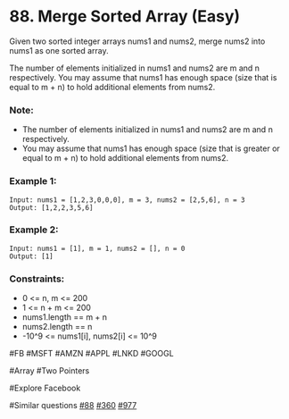 # 88. Merge Sorted Array (Easy)

Given two sorted integer arrays nums1 and nums2, merge nums2 into nums1 as one sorted array.

The number of elements initialized in nums1 and nums2 are m and n respectively. You may assume that nums1 has enough space (size that is equal to m + n) to hold additional elements from nums2.

### Note:

- The number of elements initialized in nums1 and nums2 are m and n respectively.
- You may assume that nums1 has enough space (size that is greater or equal to m + n) to hold additional elements from nums2.

### Example 1:

```
Input: nums1 = [1,2,3,0,0,0], m = 3, nums2 = [2,5,6], n = 3
Output: [1,2,2,3,5,6]
```

### Example 2:

```
Input: nums1 = [1], m = 1, nums2 = [], n = 0
Output: [1]
```

### Constraints:

- 0 <= n, m <= 200
- 1 <= n + m <= 200
- nums1.length == m + n
- nums2.length == n
- -10^9 <= nums1[i], nums2[i] <= 10^9

#FB #MSFT #AMZN #APPL #LNKD #GOOGL

#Array #Two Pointers

#Explore Facebook

#Similar questions [#88](../p088e/README.md) [#360](../p360m/README.md) [#977](../p977e/README.md)
